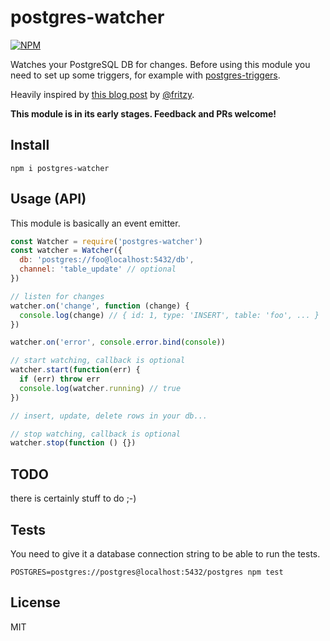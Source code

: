# postgres-watcher
[![NPM](https://nodei.co/npm/postgres-watcher.png)](https://nodei.co/npm/postgres-watcher/)

Watches your PostgreSQL DB for changes. Before using this module you need to set up some triggers, for example with [postgres-triggers](https://www.npmjs.com/package/postgres-triggers).

Heavily inspired by [this blog post](https://blog.andyet.com/2015/04/06/postgres-pubsub-with-json) by [@fritzy](https://github.com/fritzy).

**This module is in its early stages. Feedback and PRs welcome!**

## Install

```
npm i postgres-watcher
```

## Usage (API)

This module is basically an event emitter.

```javascript
const Watcher = require('postgres-watcher')
const watcher = Watcher({
  db: 'postgres://foo@localhost:5432/db',
  channel: 'table_update' // optional
})

// listen for changes
watcher.on('change', function (change) {
  console.log(change) // { id: 1, type: 'INSERT', table: 'foo', ... }
})

watcher.on('error', console.error.bind(console))

// start watching, callback is optional
watcher.start(function(err) {
  if (err) throw err
  console.log(watcher.running) // true
})

// insert, update, delete rows in your db...

// stop watching, callback is optional
watcher.stop(function () {})
```

## TODO

there is certainly stuff to do ;-)

## Tests

You need to give it a database connection string to be able to run the tests.
```
POSTGRES=postgres://postgres@localhost:5432/postgres npm test
```

## License
MIT
